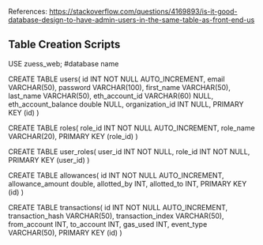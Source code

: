 References: 
https://stackoverflow.com/questions/4169893/is-it-good-database-design-to-have-admin-users-in-the-same-table-as-front-end-us

Table Creation Scripts
---

USE zuess_web; #database name

CREATE TABLE users(
id INT NOT NULL AUTO_INCREMENT,
email VARCHAR(50),
password VARCHAR(100),
first_name VARCHAR(50),
last_name VARCHAR(50),
eth_account_id VARCHAR(60) NULL,
eth_account_balance double NULL,
organization_id INT NULL,
PRIMARY KEY (id)
)

CREATE TABLE roles(
role_id INT NOT NULL AUTO_INCREMENT,
role_name VARCHAR(20),
PRIMARY KEY (role_id)
)

CREATE TABLE user_roles(
user_id INT NOT NULL,
role_id INT NOT NULL,
PRIMARY KEY (user_id)
)

CREATE TABLE allowances(
id INT NOT NULL AUTO_INCREMENT,
allowance_amount double,
allotted_by INT,
allotted_to INT,
PRIMARY KEY (id)
)

CREATE TABLE transactions(
id INT NOT NULL AUTO_INCREMENT,
transaction_hash VARCHAR(50),
transaction_index VARCHAR(50),
from_account INT,
to_account INT,
gas_used INT,
event_type VARCHAR(50),
PRIMARY KEY (id)
)


